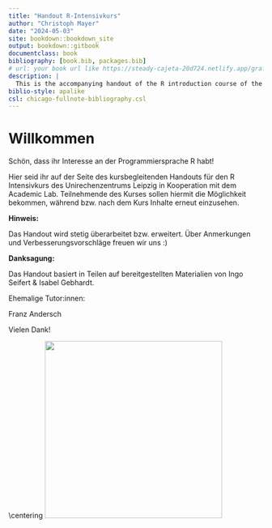 ```yaml
--- 
title: "Handout R-Intensivkurs"
author: "Christoph Mayer"
date: "2024-05-03"
site: bookdown::bookdown_site
output: bookdown::gitbook
documentclass: book
bibliography: [book.bib, packages.bib]
# url: your book url like https://steady-cajeta-20d724.netlify.app/grafiken.html
description: |
  This is the accompanying handout of the R introduction course of the Unirechenzentrum Leipzig.
biblio-style: apalike
csl: chicago-fullnote-bibliography.csl
---
```

# Willkommen

Schön, dass ihr Interesse an der Programmiersprache R habt!

Hier seid ihr auf der Seite des kursbegleitenden Handouts für den R Intensivkurs des Unirechenzentrums Leipzig in Kooperation mit dem Academic Lab. 
Teilnehmende des Kurses sollen hiermit die Möglichkeit bekommen, während bzw. nach dem Kurs Inhalte erneut einzusehen.

**Hinweis:** 

Das Handout wird stetig überarbeitet bzw. erweitert. Über Anmerkungen und Verbesserungsvorschläge freuen wir uns :)


**Danksagung:** 

Das Handout basiert in Teilen auf bereitgestellten Materialien von Ingo Seifert & Isabel Gebhardt. 

Ehemalige Tutor:innen:

Franz Andersch

Vielen Dank!

\centering
<img src="Abbildungen/2022_URZ_Förderung-IT-Kurse.jpg" alt="" width="350"/>

